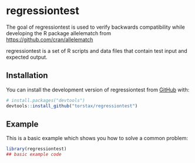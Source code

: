 # regressiontest

<!-- badges: start -->

<!-- badges: end -->

The goal of regressiontest is used to verify backwards compatibility while developing the R package allelematch from <https://github.com/cran/allelematch>

regressiontest is a set of R scripts and data files that contain test input and expected output.

## Installation

You can install the development version of regressiontest from [GitHub](https://github.com/) with:

``` r
# install.packages("devtools")
devtools::install_github("torstax/regressiontest")
```

## Example

This is a basic example which shows you how to solve a common problem:

``` r
library(regressiontest)
## basic example code
```
